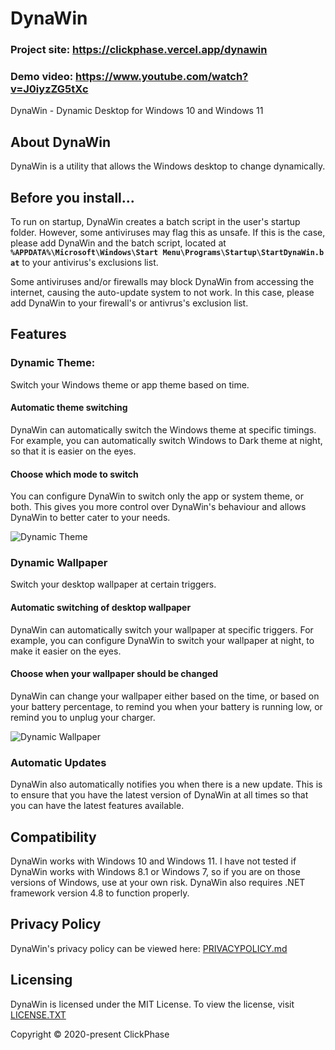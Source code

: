 # DynaWin

### Project site: https://clickphase.vercel.app/dynawin
### Demo video: https://www.youtube.com/watch?v=J0iyzZG5tXc

DynaWin - Dynamic Desktop for Windows 10 and Windows 11

## About DynaWin

DynaWin is a utility that allows the Windows desktop to change dynamically.

## Before you install...
To run on startup, DynaWin creates a batch script in the user's startup folder. However, some antiviruses may flag this as unsafe. If this is the case, please add DynaWin and the batch script, located at **<code>%APPDATA%\Microsoft\Windows\Start&nbsp;Menu\Programs\Startup\StartDynaWin.bat</code>** to your antivirus's exclusions list.
     
Some antiviruses and/or firewalls may block DynaWin from accessing the internet, causing the auto-update system to not work. In this case, please add DynaWin to your firewall's or antivrus's exclusion list.

## Features

### Dynamic Theme:
Switch your Windows theme or app theme based on time.

#### Automatic theme switching

DynaWin can automatically switch the Windows theme at specific timings. For example, you can automatically switch Windows to Dark theme at night, so that it is easier on the eyes.

#### Choose which mode to switch
You can configure DynaWin to switch only the app or system theme, or both. This gives you more control over DynaWin's behaviour and allows DynaWin to better cater to your needs.

![Dynamic Theme](https://imgur.com/Z8F3AtU.png)

### Dynamic Wallpaper
Switch your desktop wallpaper at certain triggers.

#### Automatic switching of desktop wallpaper
DynaWin can automatically switch your wallpaper at specific triggers. For example, you can configure DynaWin to switch your wallpaper at night, to make it easier on the eyes.

#### Choose when your wallpaper should be changed
DynaWin can change your wallpaper either based on the time, or based on your battery percentage, to remind you when your battery is running low, or remind you to unplug your charger.

![Dynamic Wallpaper](https://imgur.com/G82mVtr.png)

### Automatic Updates
DynaWin also automatically notifies you when there is a new update. This is to ensure that you have the latest version of DynaWin at all times so that you can have the latest features available.

## Compatibility
DynaWin works with Windows 10 and Windows 11. I have not tested if DynaWin works with Windows 8.1 or Windows 7, so if you are on those versions of Windows, use at your own risk. DynaWin also requires .NET framework version 4.8 to function properly.

## Privacy Policy
DynaWin's privacy policy can be viewed here: [PRIVACYPOLICY.md](https://github.com/Apollo199999999/DynaWin/blob/main/PRIVACYPOLICY.md)

## Licensing
DynaWin is licensed under the MIT License. To view the license, visit [LICENSE.TXT](https://github.com/Apollo199999999/DynaWin/blob/main/LICENSE.txt)

Copyright © 2020-present ClickPhase
